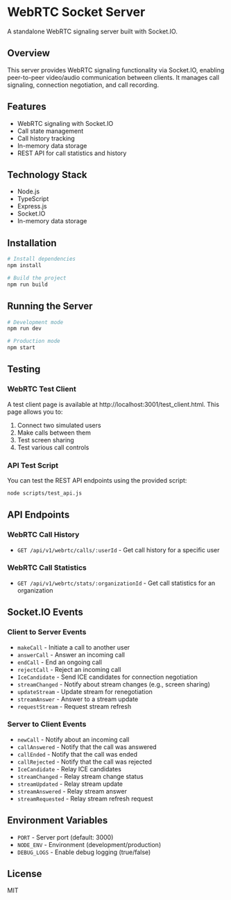 # WebRTC Socket Server

A standalone WebRTC signaling server built with Socket.IO.

## Overview

This server provides WebRTC signaling functionality via Socket.IO, enabling peer-to-peer video/audio communication between clients. It manages call signaling, connection negotiation, and call recording.

## Features

- WebRTC signaling with Socket.IO
- Call state management
- Call history tracking
- In-memory data storage
- REST API for call statistics and history

## Technology Stack

- Node.js
- TypeScript
- Express.js
- Socket.IO
- In-memory data storage

## Installation

```bash
# Install dependencies
npm install

# Build the project
npm run build
```

## Running the Server

```bash
# Development mode
npm run dev

# Production mode
npm start
```

## Testing

### WebRTC Test Client

A test client page is available at http://localhost:3001/test_client.html. This page allows you to:

1. Connect two simulated users
2. Make calls between them
3. Test screen sharing
4. Test various call controls

### API Test Script

You can test the REST API endpoints using the provided script:

```bash
node scripts/test_api.js
```

## API Endpoints

### WebRTC Call History

- `GET /api/v1/webrtc/calls/:userId` - Get call history for a specific user

### WebRTC Call Statistics

- `GET /api/v1/webrtc/stats/:organizationId` - Get call statistics for an organization

## Socket.IO Events

### Client to Server Events

- `makeCall` - Initiate a call to another user
- `answerCall` - Answer an incoming call
- `endCall` - End an ongoing call
- `rejectCall` - Reject an incoming call
- `IceCandidate` - Send ICE candidates for connection negotiation
- `streamChanged` - Notify about stream changes (e.g., screen sharing)
- `updateStream` - Update stream for renegotiation
- `streamAnswer` - Answer to a stream update
- `requestStream` - Request stream refresh

### Server to Client Events

- `newCall` - Notify about an incoming call
- `callAnswered` - Notify that the call was answered
- `callEnded` - Notify that the call was ended
- `callRejected` - Notify that the call was rejected
- `IceCandidate` - Relay ICE candidates
- `streamChanged` - Relay stream change status
- `streamUpdated` - Relay stream update
- `streamAnswered` - Relay stream answer
- `streamRequested` - Relay stream refresh request

## Environment Variables

- `PORT` - Server port (default: 3000)
- `NODE_ENV` - Environment (development/production)
- `DEBUG_LOGS` - Enable debug logging (true/false)

## License

MIT
